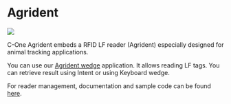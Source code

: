 Agrident
========

![](_images/agrident.jpg)

C-One Agrident embeds a RFID LF reader (Agrident) especially designed for animal tracking applications.

You can use our [Agrident wedge](applications/agrident_wedge.md) application. It allows reading LF tags. You can retrieve result using Intent or using Keyboard wedge.

For reader management, documentation and sample code can be found [here](https://github.com/Coppernic/AgridentWedgeSample).
